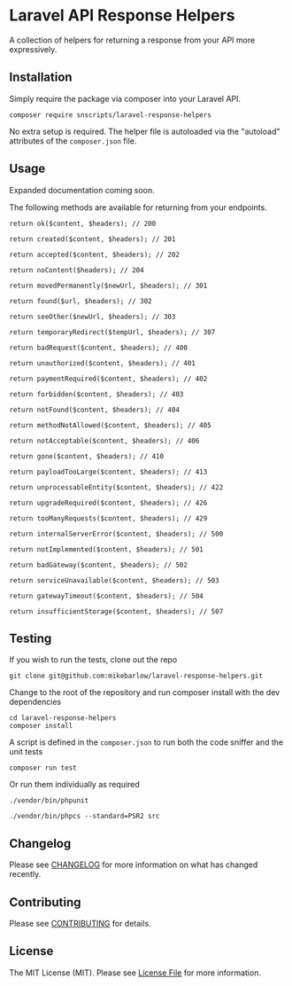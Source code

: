 # Laravel API Response Helpers

A collection of helpers for returning a response from your API more expressively.

## Installation

Simply require the package via composer into your Laravel API.

    composer require snscripts/laravel-response-helpers

No extra setup is required. The helper file is autoloaded via the "autoload" attributes of the `composer.json` file.

## Usage

Expanded documentation coming soon.

The following methods are available for returning from your endpoints.

    return ok($content, $headers); // 200
    
    return created($content, $headers); // 201
    
    return accepted($content, $headers); // 202
    
    return noContent($headers); // 204
    
    return movedPermanently($newUrl, $headers); // 301
    
    return found($url, $headers); // 302
    
    return seeOther($newUrl, $headers); // 303
    
    return temporaryRedirect($tempUrl, $headers); // 307
    
    return badRequest($content, $headers); // 400
    
    return unauthorized($content, $headers); // 401
    
    return paymentRequired($content, $headers); // 402
    
    return forbidden($content, $headers); // 403
    
    return notFound($content, $headers); // 404
    
    return methodNotAllowed($content, $headers); // 405
    
    return notAcceptable($content, $headers); // 406
    
    return gone($content, $headers); // 410
    
    return payloadTooLarge($content, $headers); // 413
    
    return unprocessableEntity($content, $headers); // 422
    
    return upgradeRequired($content, $headers); // 426
    
    return tooManyRequests($content, $headers); // 429
    
    return internalServerError($content, $headers); // 500
    
    return notImplemented($content, $headers); // 501
    
    return badGateway($content, $headers); // 502
    
    return serviceUnavailable($content, $headers); // 503
    
    return gatewayTimeout($content, $headers); // 504
    
    return insufficientStorage($content, $headers); // 507
    
## Testing

If you wish to run the tests, clone out the repo

    git clone git@github.com:mikebarlow/laravel-response-helpers.git
    
Change to the root of the repository and run composer install with the dev dependencies

    cd laravel-response-helpers
    composer install
    
A script is defined in the `composer.json` to run both the code sniffer and the unit tests
    
    composer run test
    
Or run them individually as required

    ./vendor/bin/phpunit
    
    ./vendor/bin/phpcs --standard=PSR2 src
    
## Changelog

Please see [CHANGELOG](CHANGELOG.md) for more information on what has changed recently.

## Contributing

Please see [CONTRIBUTING](CONTRIBUTING.md) for details.

## License

The MIT License (MIT). Please see [License File](LICENSE.md) for more information.
